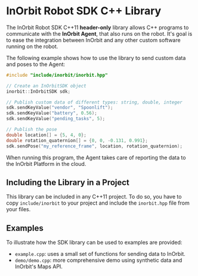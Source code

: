 # InOrbit Robot SDK C++ Library

The InOrbit Robot SDK C++11 **header-only** library allows C++ programs to communicate with the **InOrbit Agent**, that also runs on the robot. It's goal is to ease the integration between InOrbit and any other custom software running on the robot.

The following example shows how to use the library to send custom data and poses to the Agent:

```cpp
#include "include/inorbit/inorbit.hpp"

// Create an InOrbitSDK object
inorbit::InOrbitSDK sdk;

// Publish custom data of different types: string, double, integer
sdk.sendKeyValue("vendor", "Spoonlift");
sdk.sendKeyValue("battery", 0.56);
sdk.sendKeyValue("pending_tasks", 5);

// Publish the pose
double location[] = {5, 4, 0};
double rotation_quaternion[] = {0, 0, -0.131, 0.991};
sdk.sendPose("my_reference_frame", location, rotation_quaternion);
```

When running this program, the Agent takes care of reporting the data to the InOrbit Platform in the cloud.

## Including the Library in a Project

This library can be included in any C++11 project. To do so, you have to copy `include/inorbit` to your project and include the `inorbit.hpp` file from your files.

## Examples

To illustrate how the SDK library can be used to examples are provided:

- `example.cpp`: uses a small set of functions for sending data to InOrbit.
- `demo/demo.cpp`: more comprehensive demo using synthetic data and InOrbit's Maps API.
